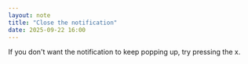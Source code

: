 ```yaml
---
layout: note
title: "Close the notification"
date: 2025-09-22 16:00
---
```

If you don't want the notification to keep popping up, try pressing the x.